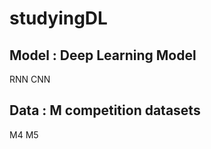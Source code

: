 # studyingDL

## Model : Deep Learning Model
  RNN
  CNN
## Data : M competition datasets
  M4
  M5

